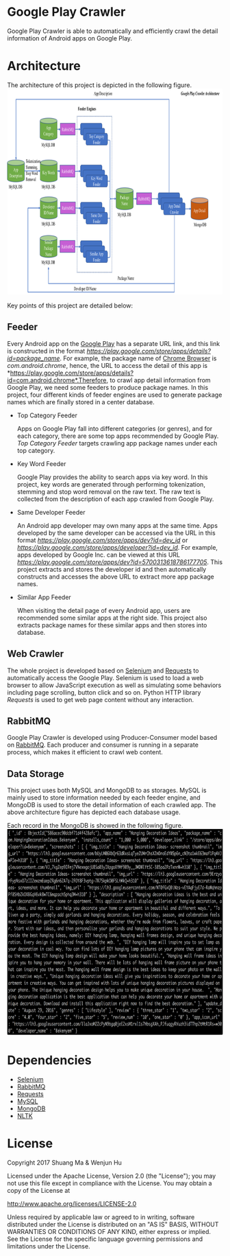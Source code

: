 # Google Play Crawler
Google Play Crawler is able to automatically and efficiently crawl the detail information of Android apps on Google Play.

# Architecture

The architecture of this project is depicted in the following figure.
<img src="accessory/architecture.png" height="480" />

Key points of this project are detailed below:

## Feeder

Every Android app on the [Google Play](https://play.google.com/store/apps) has a separate URL link, and this link is constructed in the format *https://play.google.com/store/apps/details?id=package_name*. For example, the package name of [Chrome Browser](https://play.google.com/store/apps/details?id=com.android.chrome) is *com.android.chrome*, hence, the URL to access the detail of this app is *https://play.google.com/store/apps/details?id=com.android.chrome*.Therefore, to crawl app detail information from Google Play, we need some feeders to produce package names. In this project, four different kinds of feeder engines are used to generate package names which are finally stored in a center database.

* Top Category Feeder

	Apps on Google Play fall into different categories (or genres), and for each category, there are some top apps recommended by Google Play. *Top Category Feeder* targets crawling app package names under each top category.
	
* Key Word Feeder
	
	Google Play provides the ability to search apps via key word. In this project, key words are generated through performing tokenization, stemming and stop word removal on the raw text. The raw text is collected from the description of each app crawled from Google Play.
	
* Same Developer Feeder

	An Android app developer may own many apps at the same time. Apps developed by the same developer can be accessed via the URL in this format *https://play.google.com/store/apps/dev?id=dev_id* or *https://play.google.com/store/apps/developer?id=dev_id*. For example, apps developed by Google Inc. can be viewed at this URL *https://play.google.com/store/apps/dev?id=5700313618786177705*. This project extracts and stores the developer id and then automatically constructs and accesses the above URL to extract more app package names.
	
* Similar App Feeder

	When visiting the detail page of every Android app, users are recommended some similar apps at the right side. This project also extracts package names for these similar apps and then stores into database.
	
## Web Crawler

The whole project is developed based on [Selenium](http://www.seleniumhq.org/) and [Requests](http://docs.python-requests.org/en/master/) to automatically access the Google Play. Selenium is used to load a web browser to allow JavaScript execution as well as simulating some behaviors including page scrolling, button click and so on. Python HTTP library *Requests* is used to get web page content without any interaction.

## RabbitMQ

Google Play Crawler is developed using Producer-Consumer model based on [RabbitMQ](https://www.rabbitmq.com/). Each producer and consumer is running in a separate process, which makes it efficient to crawl web content.

## Data Storage
This project uses both MySQL and MongoDB to as storages. MySQL is mainly used to store information needed by each feeder engine, and MongoDB is used to store the detail information of each crawled app. The above architecture figure has depicted each database usage.

Each record in the MongoDB is showed in the following figure.
<img src="accessory/mongodb.png" height="480" />


# Dependencies

* [Selenium](http://www.seleniumhq.org/)
* [RabbitMQ](https://www.rabbitmq.com/)
* [Requests](http://docs.python-requests.org/en/master/)
* [MySQL](https://www.mysql.com/)
* [MongoDB](https://www.mongodb.com/)
* [NLTK](http://www.nltk.org/)

# License

Copyright 2017 Shuang Ma & Wenjun Hu

Licensed under the Apache License, Version 2.0 (the "License");
you may not use this file except in compliance with the License.
You may obtain a copy of the License at

   http://www.apache.org/licenses/LICENSE-2.0

Unless required by applicable law or agreed to in writing, software
distributed under the License is distributed on an "AS IS" BASIS,
WITHOUT WARRANTIES OR CONDITIONS OF ANY KIND, either express or implied.
See the License for the specific language governing permissions and
limitations under the License.
